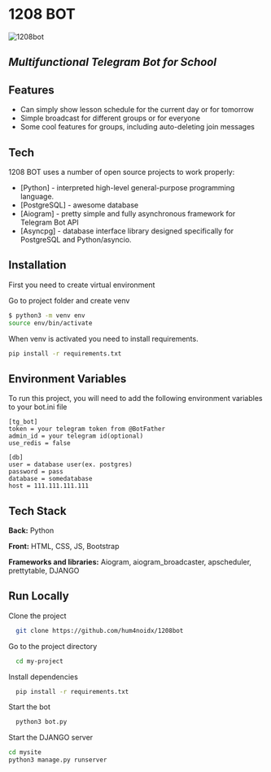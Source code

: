 # 1208 BOT

![1208bot](https://b.radikal.ru/b26/2112/a9/00288387fe79.png "1208bot")

## _Multifunctional Telegram Bot for School_

## Features

- Can simply show lesson schedule for the current day or for tomorrow
- Simple broadcast for different groups or for everyone
- Some cool features for groups, including auto-deleting join messages

## Tech

1208 BOT uses a number of open source projects to work properly:

- [Python] - interpreted high-level general-purpose programming language.
- [PostgreSQL] - awesome database
- [Aiogram] - pretty simple and fully asynchronous framework for Telegram Bot API
- [Asyncpg] - database interface library designed specifically for PostgreSQL and Python/asyncio.

## Installation

First you need to create virtual environment

Go to project folder and create venv

```bash
$ python3 -m venv env
source env/bin/activate
```

When venv is activated you need to install requirements.

```bash
pip install -r requirements.txt
```

## Environment Variables

To run this project, you will need to add the following environment variables to your bot.ini file

```
[tg_bot]
token = your telegram token from @BotFather
admin_id = your telegram id(optional)
use_redis = false

[db]
user = database user(ex. postgres)
password = pass
database = somedatabase
host = 111.111.111.111
```

## Tech Stack

**Back:** Python

**Front:** HTML, CSS, JS, Bootstrap

**Frameworks and libraries:** Aiogram, aiogram_broadcaster, apscheduler, prettytable, DJANGO

## Run Locally

Clone the project

```bash
  git clone https://github.com/hum4noidx/1208bot
```

Go to the project directory

```bash
  cd my-project
```

Install dependencies

```bash
  pip install -r requirements.txt
```

Start the bot

```bash
  python3 bot.py
```

Start the DJANGO server

```bash
cd mysite
python3 manage.py runserver
```

